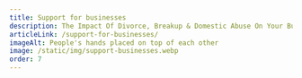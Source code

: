 ```yaml
---
title: Support for businesses
description: The Impact Of Divorce, Breakup & Domestic Abuse On Your Business
articleLink: /support-for-businesses/
imageAlt: People's hands placed on top of each other
image: /static/img/support-businesses.webp
order: 7
---
```

